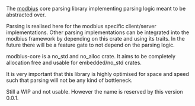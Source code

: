 The [modbius](https://github.com/DrSloth/modbius) core parsing library implementing parsing logic meant to be abstracted over.

Parsing is realised here for the modbius specific client/server implementations.
Other parsing implementations can be integrated into the modbius framework by depending on this crate and using its traits.
In the future there will be a feature gate to not depend on the parsing logic.

modbius-core is a no_std and no_alloc crate. It aims to be completely allocation free and usable for embedded/no_std crates.

It is very important that this library is highly optimised for space and speed such that parsing will not be any kind of bottleneck.

Still a WIP and not usable. However the name is reserved by this version 0.0.1.
